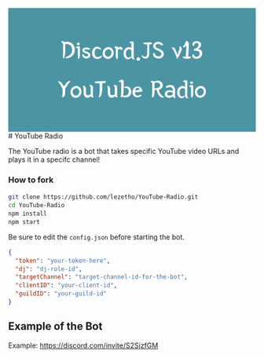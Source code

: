 <img align="center" src="./images/Discord.JS_v13YouTube_Radio.png" alt="Repo Banner">
# YouTube Radio

The YouTube radio is a bot that takes specific YouTube video URLs and plays it in a specifc channel!

### How to fork
```bash
git clone https://github.com/lezetho/YouTube-Radio.git
cd YouTube-Radio
npm install
npm start
```
Be sure to edit the `config.json` before starting the bot.

```json
{
  "token": "your-token-here",
  "dj": "dj-role-id",
  "targetChannel": "target-channel-id-for-the-bot",
  "clientID": "your-client-id",
  "guildID": "your-guild-id"
}
```


## Example of the Bot
Example: https://discord.com/invite/S2SjzfGM
